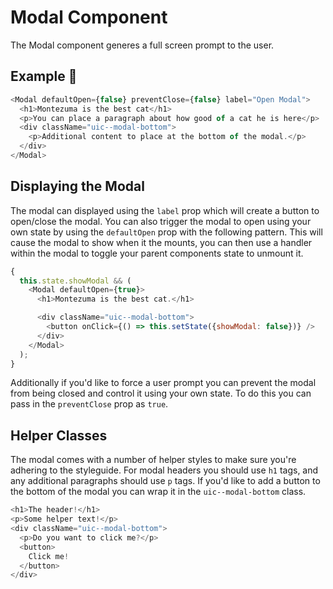 # Modal Component

The Modal component generes a full screen prompt to the user.

## Example 🚀

```javascript
<Modal defaultOpen={false} preventClose={false} label="Open Modal">
  <h1>Montezuma is the best cat</h1>
  <p>You can place a paragraph about how good of a cat he is here</p>
  <div className="uic--modal-bottom">
    <p>Additional content to place at the bottom of the modal.</p>
  </div>
</Modal>
```

## Displaying the Modal

The modal can displayed using the `label` prop which will create a button to open/close the modal. You can also trigger the modal to open using your own state by using the `defaultOpen` prop with the following pattern. This will cause the modal to show when it the mounts, you can then use a handler within the modal to toggle your parent components state to unmount it.

```javascript
{
  this.state.showModal && (
    <Modal defaultOpen={true}>
      <h1>Montezuma is the best cat.</h1>

      <div className="uic--modal-bottom">
        <button onClick={() => this.setState({showModal: false})} />
      </div>
    </Modal>
  );
}
```

Additionally if you'd like to force a user prompt you can prevent the modal from being closed and control it using your own state. To do this you can pass in the `preventClose` prop as `true`.

## Helper Classes

The modal comes with a number of helper styles to make sure you're adhering to the styleguide. For modal headers you should use `h1` tags, and any additional paragraphs should use `p` tags. If you'd like to add a button to the bottom of the modal you can wrap it in the `uic--modal-bottom` class.

```javascript
<h1>The header!</h1>
<p>Some helper text!</p>
<div className="uic--modal-bottom">
  <p>Do you want to click me?</p>
  <button>
    Click me!
  </button>
</div>
```
